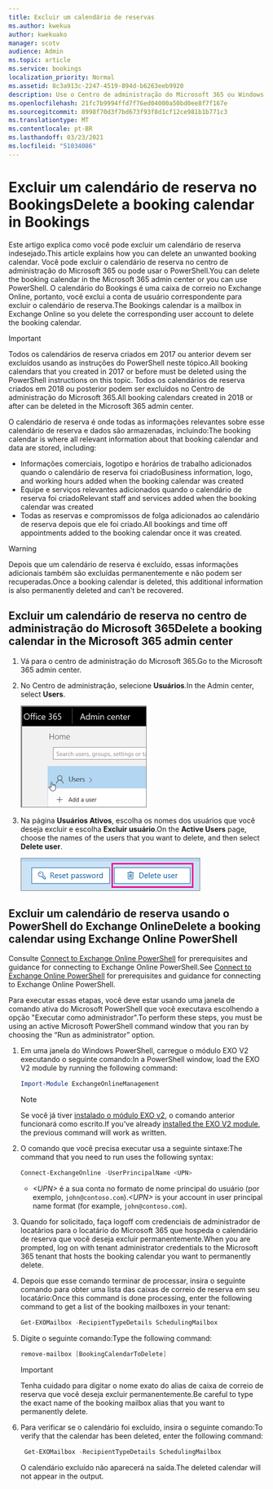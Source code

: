 ```yaml
---
title: Excluir um calendário de reservas
ms.author: kwekua
author: kwekuako
manager: scotv
audience: Admin
ms.topic: article
ms.service: bookings
localization_priority: Normal
ms.assetid: 8c3a913c-2247-4519-894d-b6263eeb9920
description: Use o Centro de administração do Microsoft 365 ou Windows PowerShell excluir calendários do Bookings.
ms.openlocfilehash: 21fc7b9994ffd7f76ed04000a50bd0ee8f7f167e
ms.sourcegitcommit: 8998f70d3f7bd673f93f8d1cf12ce981b1b771c3
ms.translationtype: MT
ms.contentlocale: pt-BR
ms.lasthandoff: 03/23/2021
ms.locfileid: "51034086"
---
```

# <a name="delete-a-booking-calendar-in-bookings"></a><span data-ttu-id="a7e1d-103">Excluir um calendário de reserva no Bookings</span><span class="sxs-lookup"><span data-stu-id="a7e1d-103">Delete a booking calendar in Bookings</span></span>

<span data-ttu-id="a7e1d-104">Este artigo explica como você pode excluir um calendário de reserva indesejado.</span><span class="sxs-lookup"><span data-stu-id="a7e1d-104">This article explains how you can delete an unwanted booking calendar.</span></span> <span data-ttu-id="a7e1d-105">Você pode excluir o calendário de reserva no centro de administração do Microsoft 365 ou pode usar o PowerShell.</span><span class="sxs-lookup"><span data-stu-id="a7e1d-105">You can delete the booking calendar in the Microsoft 365 admin center or you can use PowerShell.</span></span> <span data-ttu-id="a7e1d-106">O calendário do Bookings é uma caixa de correio no Exchange Online, portanto, você exclui a conta de usuário correspondente para excluir o calendário de reserva.</span><span class="sxs-lookup"><span data-stu-id="a7e1d-106">The Bookings calendar is a mailbox in Exchange Online so you delete the corresponding user account to delete the booking calendar.</span></span>

> [!IMPORTANT]
> <span data-ttu-id="a7e1d-107">Todos os calendários de reserva criados em 2017 ou anterior devem ser excluídos usando as instruções do PowerShell neste tópico.</span><span class="sxs-lookup"><span data-stu-id="a7e1d-107">All booking calendars that you created in 2017 or before must be deleted using the PowerShell instructions on this topic.</span></span> <span data-ttu-id="a7e1d-108">Todos os calendários de reserva criados em 2018 ou posterior podem ser excluídos no Centro de administração do Microsoft 365.</span><span class="sxs-lookup"><span data-stu-id="a7e1d-108">All booking calendars created in 2018 or after can be deleted in the Microsoft 365 admin center.</span></span>

<span data-ttu-id="a7e1d-109">O calendário de reserva é onde todas as informações relevantes sobre esse calendário de reserva e dados são armazenadas, incluindo:</span><span class="sxs-lookup"><span data-stu-id="a7e1d-109">The booking calendar is where all relevant information about that booking calendar and data are stored, including:</span></span>

- <span data-ttu-id="a7e1d-110">Informações comerciais, logotipo e horários de trabalho adicionados quando o calendário de reserva foi criado</span><span class="sxs-lookup"><span data-stu-id="a7e1d-110">Business information, logo, and working hours added when the booking calendar was created</span></span>
- <span data-ttu-id="a7e1d-111">Equipe e serviços relevantes adicionados quando o calendário de reserva foi criado</span><span class="sxs-lookup"><span data-stu-id="a7e1d-111">Relevant staff and services added when the booking calendar was created</span></span>
- <span data-ttu-id="a7e1d-112">Todas as reservas e compromissos de folga adicionados ao calendário de reserva depois que ele foi criado.</span><span class="sxs-lookup"><span data-stu-id="a7e1d-112">All bookings and time off appointments added to the booking calendar once it was created.</span></span>

> [!WARNING]
> <span data-ttu-id="a7e1d-113">Depois que um calendário de reserva é excluído, essas informações adicionais também são excluídas permanentemente e não podem ser recuperadas.</span><span class="sxs-lookup"><span data-stu-id="a7e1d-113">Once a booking calendar is deleted, this additional information is also permanently deleted and can't be recovered.</span></span>

## <a name="delete-a-booking-calendar-in-the-microsoft-365-admin-center"></a><span data-ttu-id="a7e1d-114">Excluir um calendário de reserva no centro de administração do Microsoft 365</span><span class="sxs-lookup"><span data-stu-id="a7e1d-114">Delete a booking calendar in the Microsoft 365 admin center</span></span>

1. <span data-ttu-id="a7e1d-115">Vá para o centro de administração do Microsoft 365.</span><span class="sxs-lookup"><span data-stu-id="a7e1d-115">Go to the Microsoft 365 admin center.</span></span>

1. <span data-ttu-id="a7e1d-116">No Centro de administração, selecione **Usuários**.</span><span class="sxs-lookup"><span data-stu-id="a7e1d-116">In the Admin center, select **Users**.</span></span>

   ![Imagem da interface do usuário de usuários no centro de administração do Microsoft 365](../media/bookings-admin-center-users.png)

1. <span data-ttu-id="a7e1d-118">Na página **Usuários Ativos**, escolha os nomes dos usuários que você deseja excluir e escolha **Excluir usuário**.</span><span class="sxs-lookup"><span data-stu-id="a7e1d-118">On the **Active Users** page, choose the names of the users that you want to delete, and then select **Delete user**.</span></span>

   ![Imagem de excluir a interface do usuário no centro de administração do Microsoft 365](../media/bookings-delete-user.png)

## <a name="delete-a-booking-calendar-using-exchange-online-powershell"></a><span data-ttu-id="a7e1d-120">Excluir um calendário de reserva usando o PowerShell do Exchange Online</span><span class="sxs-lookup"><span data-stu-id="a7e1d-120">Delete a booking calendar using Exchange Online PowerShell</span></span>

<span data-ttu-id="a7e1d-121">Consulte [Connect to Exchange Online PowerShell](/powershell/exchange/exchange-online-powershell-v2?view=exchange-ps) for prerequisites and guidance for connecting to Exchange Online PowerShell.</span><span class="sxs-lookup"><span data-stu-id="a7e1d-121">See [Connect to Exchange Online PowerShell](/powershell/exchange/exchange-online-powershell-v2?view=exchange-ps) for prerequisites and guidance for connecting to Exchange Online PowerShell.</span></span>

<span data-ttu-id="a7e1d-122">Para executar essas etapas, você deve estar usando uma janela de comando ativa do Microsoft PowerShell que você executava escolhendo a opção "Executar como administrador".</span><span class="sxs-lookup"><span data-stu-id="a7e1d-122">To perform these steps, you must be using an active Microsoft PowerShell command window that you ran by choosing the “Run as administrator” option.</span></span>

1. <span data-ttu-id="a7e1d-123">Em uma janela do Windows PowerShell, carregue o módulo EXO V2 executando o seguinte comando:</span><span class="sxs-lookup"><span data-stu-id="a7e1d-123">In a PowerShell window, load the EXO V2 module by running the following command:</span></span>

   ```powershell
   Import-Module ExchangeOnlineManagement
   ```

   > [!NOTE]
   > <span data-ttu-id="a7e1d-124">Se você já tiver [instalado o módulo EXO v2](/powershell/exchange/exchange-online-powershell-v2?view=exchange-ps#install-and-maintain-the-exo-v2-module), o comando anterior funcionará como escrito.</span><span class="sxs-lookup"><span data-stu-id="a7e1d-124">If you've already [installed the EXO V2 module](/powershell/exchange/exchange-online-powershell-v2?view=exchange-ps#install-and-maintain-the-exo-v2-module), the previous command will work as written.</span></span>
   
2. <span data-ttu-id="a7e1d-125">O comando que você precisa executar usa a seguinte sintaxe:</span><span class="sxs-lookup"><span data-stu-id="a7e1d-125">The command that you need to run uses the following syntax:</span></span>

   ```powershell
   Connect-ExchangeOnline -UserPrincipalName <UPN> 
   ```

   - <span data-ttu-id="a7e1d-126">_\<UPN\>_ é a sua conta no formato de nome principal do usuário (por exemplo, `john@contoso.com`).</span><span class="sxs-lookup"><span data-stu-id="a7e1d-126">_\<UPN\>_ is your account in user principal name format (for example, `john@contoso.com`).</span></span>

3. <span data-ttu-id="a7e1d-127">Quando for solicitado, faça logoff com credenciais de administrador de locatários para o locatário do Microsoft 365 que hospeda o calendário de reserva que você deseja excluir permanentemente.</span><span class="sxs-lookup"><span data-stu-id="a7e1d-127">When you are prompted, log on with tenant administrator credentials to the Microsoft 365 tenant that hosts the booking calendar you want to permanently delete.</span></span>

4. <span data-ttu-id="a7e1d-128">Depois que esse comando terminar de processar, insira o seguinte comando para obter uma lista das caixas de correio de reserva em seu locatário:</span><span class="sxs-lookup"><span data-stu-id="a7e1d-128">Once this command is done processing, enter the following command to get a list of the booking mailboxes in your tenant:</span></span>

   ```powershell
   Get-EXOMailbox -RecipientTypeDetails SchedulingMailbox
   ```

5. <span data-ttu-id="a7e1d-129">Digite o seguinte comando:</span><span class="sxs-lookup"><span data-stu-id="a7e1d-129">Type the following command:</span></span>

   ```powershell
   remove-mailbox [BookingCalendarToDelete]
   ```

   > [!IMPORTANT]
   > <span data-ttu-id="a7e1d-130">Tenha cuidado para digitar o nome exato do alias de caixa de correio de reserva que você deseja excluir permanentemente.</span><span class="sxs-lookup"><span data-stu-id="a7e1d-130">Be careful to type the exact name of the booking mailbox alias that you want to permanently delete.</span></span>

6. <span data-ttu-id="a7e1d-131">Para verificar se o calendário foi excluído, insira o seguinte comando:</span><span class="sxs-lookup"><span data-stu-id="a7e1d-131">To verify that the calendar has been deleted, enter the following command:</span></span>

   ```powershell
    Get-EXOMailbox -RecipientTypeDetails SchedulingMailbox
   ```

   <span data-ttu-id="a7e1d-132">O calendário excluído não aparecerá na saída.</span><span class="sxs-lookup"><span data-stu-id="a7e1d-132">The deleted calendar will not appear in the output.</span></span>
